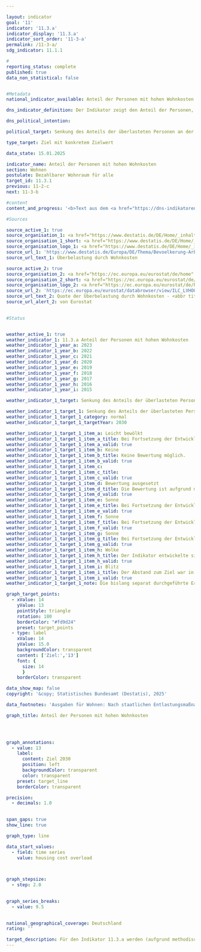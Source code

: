 ```yaml
---

layout: indicator        
goal: '11'        
indicator: '11.3.a'        
indicator_display: '11.3.a'        
indicator_sort_order: '11-3-a'        
permalink: /11-3-a/        
sdg_indicator: 11.1.1        

#
reporting_status: complete        
published: true        
data_non_statistical: false        


#Metadata        
national_indicator_available: Anteil der Personen mit hohen Wohnkosten        

dns_indicator_definition: Der Indikator zeigt den Anteil der Personen, die in Haushalten leben, welche mehr als 40&nbsp;% ihres verfügbaren Haushaltseinkommens für Wohnen ausgeben. Ausgaben für Wohnen sind dabei die Nettokaltmiete, Nebenkosten, Energiekosten und Ausgaben für Wasserversorgung sowie bei Wohneigentum werterhaltende Investitionen und Zinszahlungen für Kredite.        

dns_political_intention:         

political_target: Senkung des Anteils der überlasteten Personen an der Bevölkerung auf 13&nbsp;Prozent bis 2030        

type_target: Ziel mit konkretem Zielwert        

data_state: 15.01.2025        

indicator_name: Anteil der Personen mit hohen Wohnkosten        
section: Wohnen        
postulate: Bezahlbarer Wohnraum für alle        
target_id: 11.3.1        
previous: 11-2-c        
next: 11-3-b        

#content         
content_and_progress: '<b>Text aus dem <a href="https://dns-indikatoren.de/assets/Publikationen/Indikatorenberichte/2022.pdf">Indikatorenbericht 2022&nbsp;- Stand 31.10.2022</a></b><br><br>Der Indikator setzt die Ausgaben für Wohnen in Relation zum verfügbaren Haushaltseinkommen. Erhält ein Haushalt Wohngeld oder vergleichbare Sozialleistungen (zum Beispiel Leistungen für Unterkunft und Heizung der Grundsicherung) werden diese bei der Berechnung des Indikators berücksichtigt. Diese Sozialleistungen werden nicht dem Einkommen zugeschlagen, sondern von den Wohnkosten abgezogen, sodass die Wohnkostenbelastung von Haushalten, die auf wohnungsbezogene Sozialleistungen angewiesen sind, reduziert wird <abbr title="beziehungsweise" tabindex="0">bzw.</abbr> gegen null geht.<br><br>Der Kauf einer selbst genutzten Immobilie wird nicht zu den Ausgaben für Wohnen gezählt, ebenso wie weitere Ausgaben für Maßnahmen, die den Wert einer Immobilie steigern. Allerdings ist eine Abgrenzung von den werterhaltenden Ausgaben, die zu den Ausgaben für Wohnen zählen, nicht immer eindeutig möglich. Diese Schwierigkeiten in der Erfassung der exakten Wohnkosten sollten bei der Interpretation der Ergebnisse berücksichtigt werden. Auch berücksichtigt der Indikator keine zusätzlichen, mit dem Wohnort verbundenen Ausgaben. So werden beispielsweise Ausgaben für Fahrten zwischen Wohnort und Arbeitsstelle nicht berücksichtigt, obwohl die Schwelle von 40&nbsp;% möglicherweise nur aufgrund des arbeitsplatzfernen Wohnens unterschritten wird.<br><br>Durch die Festlegung des Schwellenwertes von „40&nbsp;% des verfügbaren Haushaltseinkommens“ gibt der Indikator keinen Hinweis auf die durchschnittlichen Wohnkosten. Wenn sich Cluster in der Nähe dieser Grenze ergeben, können diese im Zeitverlauf bereits durch eine geringfügige Änderung des Verhältnisses von Einkommen zu Ausgaben für Wohnen zu größeren Veränderungen des Indikators führen.<br><br>Die Daten zur Wohnkostenüberbelastung stammen aus der europaweit harmonisierten jährlichen Statistik über Einkommen und Lebensbedingungen (<abbr title="EU-Statistics on Income and Living Conditions (Statistik über Einkommen und Lebensbedingungen)" tabindex="0">EU-SILC</abbr>), die im Erhebungsjahr 2020&nbsp;aufgrund der zunehmenden Anforderungen an die Daten hinsichtlich der Aktualität und Bereitstellung tiefer regionaler Ergebnisse mit weitreichenden methodischen Änderungen in den Mikrozensus als Unterstichprobe integriert wurde. Dadurch sind die Ergebnisse ab 2020&nbsp;nicht mit denen der vorherigen Erhebungsjahre vergleichbar.<br><br>Insgesamt hat sich der Indikator bis zum Jahr 2019&nbsp;in Richtung des Zielwertes von 13&nbsp;% entwickelt: Nach einem anfänglichen Anstieg ist der Indikator zwischen 2010&nbsp;und 2019&nbsp;von 14,5&nbsp;auf 13,9&nbsp;% gesunken. Ab dem Jahr 2020&nbsp;liegen die Werte auf einem deutlich niedrigeren Niveau als in den Vorjahren. Ein Vergleich dieser Ergebnisse mit denen vor 2020&nbsp;ist allerdings aufgrund der bereits erwähnten umfangreichen methodischen Änderungen in der Erhebung sowie deren Aufbereitung nicht möglich.<br><br>Der Indikator besitzt nur eingeschränkte Aussagekraft bezüglich der eigentlichen Wohnsituation und des verfügbaren Einkommens, denn es werden durch die Berechnungsweise auch einkommensstarke Haushalte mit hohen Ausgaben für Wohnen als überlastet angezeigt. Die Daten belegen allerdings, dass besonders die armutsgefährdete Bevölkerung, das heißt Personen, die über weniger als 60&nbsp;% des Medians der Äquivalenzeinkommen der Bevölkerung verfügen, von einer Überlastung durch Wohnkosten betroffen ist. Der Anteil der durch Wohnkosten Überlasteten lag unter den Armutsgefährdeten zwischen 2010&nbsp;(42,2&nbsp;%) und 2019&nbsp;(48,3&nbsp;%) insgesamt auf einem sehr hohen Niveau. Die Anteile bei den nicht Armutsgefährdeten waren dagegen deutlich geringer (2010: 9,4&nbsp;% und 2019: 8,0&nbsp;%). Bei beiden Personengruppen zeigt sich im Zeitverlauf die gleiche Entwicklung wie bei der Zeitreihe insgesamt.'                

#Sources        

source_active_1: true
source_organisation_1: <a href="https://www.destatis.de/DE/Home/_inhalt.html" target="_blank">Statistisches Bundesamt</a>
source_organisation_1_short: <a href="https://www.destatis.de/DE/Home/_inhalt.html" target="_blank">Statistisches Bundesamt</a>
source_organisation_logo_1: <a href="https://www.destatis.de/DE/Home/_inhalt.html" target="_blank"><img src="https://dnsTestEnvironment.github.io/site/public/OrgImgDe/destatis.png" alt="Statistisches Bundesamt" title=" Klicken Sie hier um zur Homepage der Organisation Statistisches Bundesamt zu gelangen." style="height:60px; width:148px; border:transparent"/></a>
source_url_1: 'https://www.destatis.de/Europa/DE/Thema/Bevoelkerung-Arbeit-Soziales/Soziales-Lebensbedingungen/Wohnkosten.html'
source_url_text_1: Überbelastung durch Wohnkosten

source_active_2: true
source_organisation_2: <a href="https://ec.europa.eu/eurostat/de/home" target="_blank" onclick="return confirm_alert('von Eurostat', 'De')">Eurostat</a>
source_organisation_2_short: <a href="https://ec.europa.eu/eurostat/de/home" target="_blank" onclick="return confirm_alert('von Eurostat', 'De')">Eurostat</a>
source_organisation_logo_2: <a href="https://ec.europa.eu/eurostat/de/home" target="_blank" onclick="return confirm_alert('von Eurostat', 'De')"><img src="https://dnsTestEnvironment.github.io/site/public/OrgImgDe/eurostat.png" alt="Eurostat" title=" Klicken Sie hier um zur Homepage der Organisation Eurostat zu gelangen." style="height:60px; width:148px; border:transparent"/></a>
source_url_2: 'https://ec.europa.eu/eurostat/databrowser/view/ILC_LVHO07A/default/table?lang=de&category=livcon.ilc.ilc_lv.ilc_lvho.ilc_lvho_hc'
source_url_text_2: Quote der Überbelastung durch Wohnkosten - <abbr title="European Statistical Office (Statistisches Amt der Europäischen Union)" tabindex="0">Eurostat</abbr>-Tabelle [ilc_lvho07a ]
source_url_alert_2: von Eurostat
        

#Status        


weather_active_1: true
weather_indicator_1: 11.3.a Anteil der Personen mit hohen Wohnkosten
weather_indicator_1_year_a: 2023
weather_indicator_1_year_b: 2022
weather_indicator_1_year_c: 2021
weather_indicator_1_year_d: 2020
weather_indicator_1_year_e: 2019
weather_indicator_1_year_f: 2018
weather_indicator_1_year_g: 2017
weather_indicator_1_year_h: 2016
weather_indicator_1_year_i: 2015

weather_indicator_1_target: Senkung des Anteils der überlasteten Personen an der Bevölkerung auf 13&nbsp;% bis 2030

weather_indicator_1_target_1: Senkung des Anteils der überlasteten Personen an der Bevölkerung auf <b>13&nbsp;%</b> bis 2030
weather_indicator_1_target_1_category: normal
weather_indicator_1_target_1_targetYear: 2030

weather_indicator_1_target_1_item_a: Leicht bewölkt
weather_indicator_1_target_1_item_a_title: Bei Fortsetzung der Entwicklung von 2023 wäre das Ziel um mindestens 5&nbsp;%, aber maximal um 20&nbsp;% der Differenz zwischen Zielwert und dem Wert aus 2023 verfehlt worden.
weather_indicator_1_target_1_item_a_valid: true
weather_indicator_1_target_1_item_b: Keine
weather_indicator_1_target_1_item_b_title: Keine Bewertung möglich.
weather_indicator_1_target_1_item_b_valid: true
weather_indicator_1_target_1_item_c: 
weather_indicator_1_target_1_item_c_title: 
weather_indicator_1_target_1_item_c_valid: true
weather_indicator_1_target_1_item_d: Bewertung ausgesetzt
weather_indicator_1_target_1_item_d_title: Die Bewertung ist aufgrund mangelnder Vergleichbarkeit mit den Vorjahren nicht möglich.
weather_indicator_1_target_1_item_d_valid: true
weather_indicator_1_target_1_item_e: Sonne
weather_indicator_1_target_1_item_e_title: Bei Fortsetzung der Entwicklung aus 2019 wäre der Zielwert erreicht oder um weniger als 5&nbsp;% der Differenz zwischen Zielwert und dem Wert aus 2019 verfehlt worden.
weather_indicator_1_target_1_item_e_valid: true
weather_indicator_1_target_1_item_f: Sonne
weather_indicator_1_target_1_item_f_title: Bei Fortsetzung der Entwicklung aus 2018 wäre der Zielwert erreicht oder um weniger als 5&nbsp;% der Differenz zwischen Zielwert und dem Wert aus 2018 verfehlt worden.
weather_indicator_1_target_1_item_f_valid: true
weather_indicator_1_target_1_item_g: Sonne
weather_indicator_1_target_1_item_g_title: Bei Fortsetzung der Entwicklung aus 2017 wäre der Zielwert erreicht oder um weniger als 5&nbsp;% der Differenz zwischen Zielwert und dem Wert aus 2017 verfehlt worden.
weather_indicator_1_target_1_item_g_valid: true
weather_indicator_1_target_1_item_h: Wolke
weather_indicator_1_target_1_item_h_title: Der Indikator entwickelte sich in 2016 zwar in die gewünschte Richtung auf das Ziel zu, bei Fortsetzung der Entwicklung wäre das Ziel im Zieljahr aber um mehr als 20 % der Differenz zwischen Zielwert und dem Wert aus 2016 verfehlt worden.
weather_indicator_1_target_1_item_h_valid: true
weather_indicator_1_target_1_item_i: Blitz
weather_indicator_1_target_1_item_i_title: Der Abstand zum Ziel war in 2015 konstant hoch oder hat sich vergrößert. Der Indikator entwickelte sich also nicht in die gewünschte Richtung.
weather_indicator_1_target_1_item_i_valid: true
weather_indicator_1_target_1_note: Die bislang separat durchgeführte Erhebung 'Leben in Europa' (<abbr title="EU-Statistics on Income and Living Conditions (Statistik über Einkommen und Lebensbedingungen)" tabindex="0">EU-SILC</abbr>) wurde 2020&nbsp;in den Mikrozensus als Unterstichprobe integriert. Durch den Wechsel von einer freiwilligen zu einer in Teilen auskunftspflichtigen Befragung verbunden mit einer neuen Stichprobenzusammensetzung ist ein Vergleich der Daten des Erhebungsjahres 2020&nbsp;mit den Vorjahren  nicht möglich (Zeitreihenbruch). Die Bewertung des Indiaktors kann daher nur für das Berichtsjahr 2023&nbsp;durchgeführt werden und auch diese ist unsicher, da nur vier statt wie sonst üblich sechs Datenpunkte für die Bewertung zur Verfügung standen.        

graph_target_points:
  - xValue: 14
    yValue: 13
    pointStyle: triangle
    rotation: 180
    borderColor: "#fd9d24"
    preset: target_points
  - type: label
    xValue: 14
    yValue: 15.0
    backgroundColor: transparent
    content: ['Ziel:','13']
    font: {
      size: 14
      }
    borderColor: transparent        

data_show_map: false        
copyright: '&copy; Statistisches Bundesamt (Destatis), 2025'        

data_footnotes: 'Ausgaben für Wohnen: Nach staatlichen Entlastungsmaßnahmen wie Wohngeld oder vergleichbaren Sozialleistungen (<abbr title="zum Beispiel" tabindex="0">z. B.</abbr> Leistungen für Unterkunft und Heizung der Grundsicherung).<br>• Die bislang separat durchgeführte Erhebung "Leben in Europa" (<abbr title="EU-Statistics on Income and Living Conditions (Statistik über Einkommen und Lebensbedingungen)" tabindex="0">EU-SILC</abbr>) wurde 2020&nbsp;in den Mikrozensus als Unterstichprobe integriert. Durch den Wechsel von einer freiwilligen zu einer in Teilen auskunftspflichtigen Befragung verbunden mit einer neuen Stichprobenzusammensetzung ist ein Vergleich der Daten des Erhebungsjahres 2020&nbsp;mit den Vorjahren nicht möglich (Zeitreihenbruch).<br>• 2022&nbsp;und 2023&nbsp;korrigierte Daten.'        

graph_title: Anteil der Personen mit hohen Wohnkosten        

        


graph_annotations:
  - value: 13
    label:
      content: Ziel 2030
      position: left
      backgroundColor: transparent
      color: transparent
    preset: target_line
    borderColor: transparent        

precision: 
  - decimals: 1.0
            

span_gaps: true        
show_line: true        

graph_type: line        

data_start_values: 
  - field: time series
    value: housing cost overload        

        

graph_stepsize: 
  - step: 2.0
            

graph_series_breaks: 
  - value: 9.5
                            

national_geographical_coverage: Deutschland                
rating: ''        

target_description: Für den Indikator 11.3.a werden (aufgrund methodischer Änderungen am Erhebungskonzept) die Indikatorwerte von 2020&nbsp;bis 2023&nbsp;betrachtet. In den vergangenen vier Jahren lag der Wert des Indikators unter dem Zielwert von 13&nbsp;%. Das Ziel war erfüllt. Aufgrund der zugrundeliegenden Bewertungsmethodik muss das Ziel nun in jedem Folgejahr gehalten werden und die durchschnittliche Veränderung darf nicht in in Richtung einer Verschlechterung weisen. Im Jahr 2023&nbsp;lag der Wert des Indikators genau auf dem Zielwert von 13&nbsp;%. Dieses Teilziel gilt als erfüllt. Da aber die durchschnittliche Entwicklung der letzten vier Jahre nicht in die gewünschte Richtung weist, wird der Indikator 11.3.a für das Jahr 2023&nbsp;mit "Leicht bewölkt" bewertet.        
---
```


